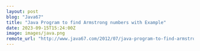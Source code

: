 ```yaml
---
layout: post
blog: "Java67"
title: "Java Program to find Armstrong numbers with Example"
date: 2023-09-15T15:24:00Z
image: images/java.png
remote_url: "http://www.java67.com/2012/07/java-program-to-find-armstrong-numbers.html"
---
```

